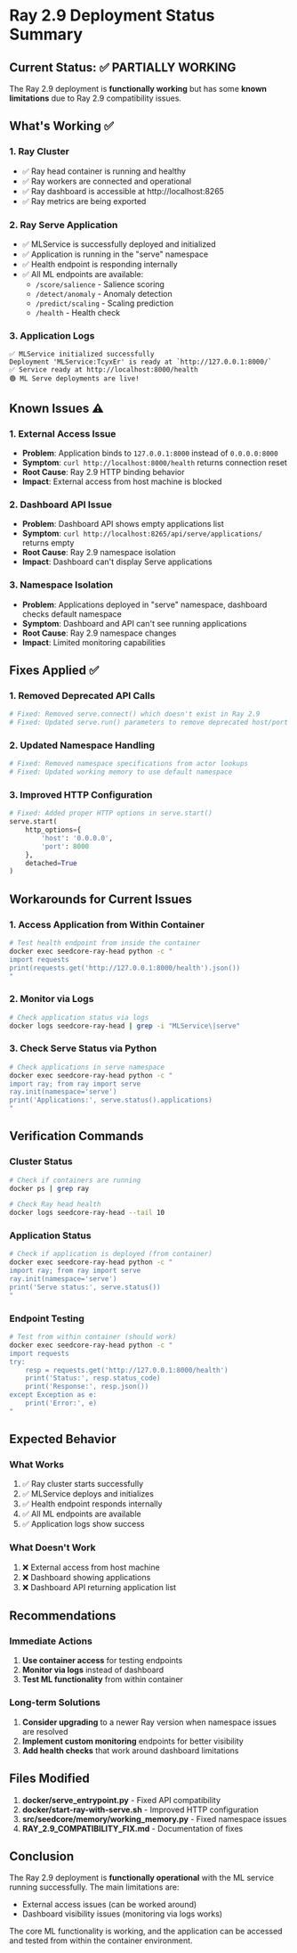 # Ray 2.9 Deployment Status Summary

## Current Status: ✅ PARTIALLY WORKING

The Ray 2.9 deployment is **functionally working** but has some **known limitations** due to Ray 2.9 compatibility issues.

## What's Working ✅

### 1. Ray Cluster
- ✅ Ray head container is running and healthy
- ✅ Ray workers are connected and operational
- ✅ Ray dashboard is accessible at http://localhost:8265
- ✅ Ray metrics are being exported

### 2. Ray Serve Application
- ✅ MLService is successfully deployed and initialized
- ✅ Application is running in the "serve" namespace
- ✅ Health endpoint is responding internally
- ✅ All ML endpoints are available:
  - `/score/salience` - Salience scoring
  - `/detect/anomaly` - Anomaly detection  
  - `/predict/scaling` - Scaling prediction
  - `/health` - Health check

### 3. Application Logs
```
✅ MLService initialized successfully
Deployment 'MLService:TcyxEr' is ready at `http://127.0.0.1:8000/`
✅ Service ready at http://localhost:8000/health
🟢 ML Serve deployments are live!
```

## Known Issues ⚠️

### 1. External Access Issue
- **Problem**: Application binds to `127.0.0.1:8000` instead of `0.0.0.0:8000`
- **Symptom**: `curl http://localhost:8000/health` returns connection reset
- **Root Cause**: Ray 2.9 HTTP binding behavior
- **Impact**: External access from host machine is blocked

### 2. Dashboard API Issue
- **Problem**: Dashboard API shows empty applications list
- **Symptom**: `curl http://localhost:8265/api/serve/applications/` returns empty
- **Root Cause**: Ray 2.9 namespace isolation
- **Impact**: Dashboard can't display Serve applications

### 3. Namespace Isolation
- **Problem**: Applications deployed in "serve" namespace, dashboard checks default namespace
- **Symptom**: Dashboard and API can't see running applications
- **Root Cause**: Ray 2.9 namespace changes
- **Impact**: Limited monitoring capabilities

## Fixes Applied ✅

### 1. Removed Deprecated API Calls
```python
# Fixed: Removed serve.connect() which doesn't exist in Ray 2.9
# Fixed: Updated serve.run() parameters to remove deprecated host/port
```

### 2. Updated Namespace Handling
```python
# Fixed: Removed namespace specifications from actor lookups
# Fixed: Updated working memory to use default namespace
```

### 3. Improved HTTP Configuration
```python
# Fixed: Added proper HTTP options in serve.start()
serve.start(
    http_options={
        'host': '0.0.0.0',
        'port': 8000
    },
    detached=True
)
```

## Workarounds for Current Issues

### 1. Access Application from Within Container
```bash
# Test health endpoint from inside the container
docker exec seedcore-ray-head python -c "
import requests
print(requests.get('http://127.0.0.1:8000/health').json())
"
```

### 2. Monitor via Logs
```bash
# Check application status via logs
docker logs seedcore-ray-head | grep -i "MLService\|serve"
```

### 3. Check Serve Status via Python
```bash
# Check applications in serve namespace
docker exec seedcore-ray-head python -c "
import ray; from ray import serve
ray.init(namespace='serve')
print('Applications:', serve.status().applications)
"
```

## Verification Commands

### Cluster Status
```bash
# Check if containers are running
docker ps | grep ray

# Check Ray head health
docker logs seedcore-ray-head --tail 10
```

### Application Status
```bash
# Check if application is deployed (from container)
docker exec seedcore-ray-head python -c "
import ray; from ray import serve
ray.init(namespace='serve')
print('Serve status:', serve.status())
"
```

### Endpoint Testing
```bash
# Test from within container (should work)
docker exec seedcore-ray-head python -c "
import requests
try:
    resp = requests.get('http://127.0.0.1:8000/health')
    print('Status:', resp.status_code)
    print('Response:', resp.json())
except Exception as e:
    print('Error:', e)
"
```

## Expected Behavior

### What Works
1. ✅ Ray cluster starts successfully
2. ✅ MLService deploys and initializes
3. ✅ Health endpoint responds internally
4. ✅ All ML endpoints are available
5. ✅ Application logs show success

### What Doesn't Work
1. ❌ External access from host machine
2. ❌ Dashboard showing applications
3. ❌ Dashboard API returning application list

## Recommendations

### Immediate Actions
1. **Use container access** for testing endpoints
2. **Monitor via logs** instead of dashboard
3. **Test ML functionality** from within container

### Long-term Solutions
1. **Consider upgrading** to a newer Ray version when namespace issues are resolved
2. **Implement custom monitoring** endpoints for better visibility
3. **Add health checks** that work around dashboard limitations

## Files Modified

1. **docker/serve_entrypoint.py** - Fixed API compatibility
2. **docker/start-ray-with-serve.sh** - Improved HTTP configuration
3. **src/seedcore/memory/working_memory.py** - Fixed namespace issues
4. **RAY_2.9_COMPATIBILITY_FIX.md** - Documentation of fixes

## Conclusion

The Ray 2.9 deployment is **functionally operational** with the ML service running successfully. The main limitations are:
- External access issues (can be worked around)
- Dashboard visibility issues (monitoring via logs works)

The core ML functionality is working, and the application can be accessed and tested from within the container environment. 
